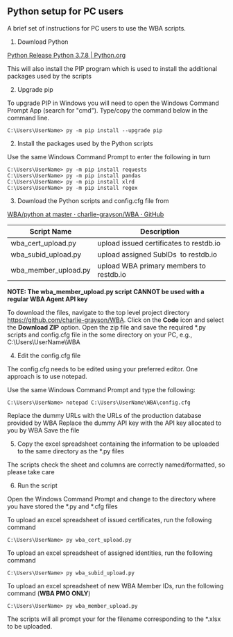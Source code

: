 ## Python setup for PC users

A brief set of instructions for PC users to use the WBA scripts.

1. Download Python

[Python Release Python 3.7.8 \| Python.org](https://www.python.org/downloads/release/python-378/)

This will also install the PIP program which is used to install the additional packages used by the scripts

2. Upgrade pip

To upgrade PIP in Windows you will need to open the Windows Command Prompt App (search for "cmd"). Type/copy the command below in the command line.

```
C:\Users\UserName> py -m pip install --upgrade pip
```

2. Install the packages used by the Python scripts

Use the same Windows Command Prompt to enter the following in turn

```
C:\Users\UserName> py -m pip install requests
C:\Users\UserName> py -m pip install pandas
C:\Users\UserName> py -m pip install xlrd
C:\Users\UserName> py -m pip install regex
```

3. Download the Python scripts and config.cfg file from

[WBA/python at master · charlie-grayson/WBA · GitHub](https://github.com/charlie-grayson/WBA/tree/master/python)

Script Name | Description
------------ | -------------
wba_cert_upload.py | upload issued certificates to restdb.io
wba_subid_upload.py | upload assigned SubIDs  to restdb.io
wba_member_upload.py | upload WBA primary members to restdb.io

**NOTE: The wba_member_upload.py script CANNOT be used with a regular WBA Agent API key**

To download the files, navigate to the top level project directory https://github.com/charlie-grayson/WBA. Click on the **Code** icon and select the **Download ZIP** option. Open the zip file and save the required \*.py scripts and config.cfg file in the some directory on your PC, e.g., C:\Users\UserName\WBA

4. Edit the config.cfg file

The config.cfg needs to be edited using your preferred editor. One approach is to use notepad.

Use the same Windows Command Prompt and type the following:

```
C:\Users\UserName> notepad C:\Users\UserName\WBA\config.cfg
```

Replace the dummy URLs with the URLs of the production database provided by WBA
Replace the dummy API key with the API key allocated to you by WBA
Save the file

5. Copy the excel spreadsheet containing the information to be uploaded to the same directory as the *.py files
 
The scripts check the sheet and columns are correctly named/formatted, so please take care 

6. Run the script

Open the Windows Command Prompt and change to the directory where you have stored the *.py and *.cfg files

To upload an excel spreadsheet of issued certificates, run the following command

```
C:\Users\UserName> py wba_cert_upload.py
```

To upload an excel spreadsheet of assigned identities, run the following command

```
C:\Users\UserName> py wba_subid_upload.py
```

To upload an excel spreadsheet of new WBA Member IDs, run the following command (**WBA PMO ONLY**)

```
C:\Users\UserName> py wba_member_upload.py
```

The scripts will all prompt your for the filename corresponding to the *.xlsx to be uploaded.
